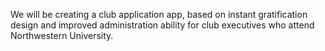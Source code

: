 We will be creating a club application app, based on instant gratification design and improved administration ability for club executives who attend Northwestern University.
